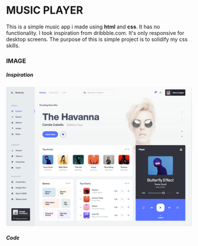 <h1> MUSIC PLAYER</h1>

<p> This is a simple music app i made using <b>html</b> and <b>css</b>.
  It has no functionality. I took inspiration from dribbble.com.
  It's only responsive for desktop screens.
  The purpose of this is simple project is to solidify my css skills.
</p>

<h3> IMAGE</h3>
<h5> Inspiration </h5>
<img src="./images/screenshot.png" alt="">

<h5> Code</h5>
<img src="./images/code screenshot" alt="">

